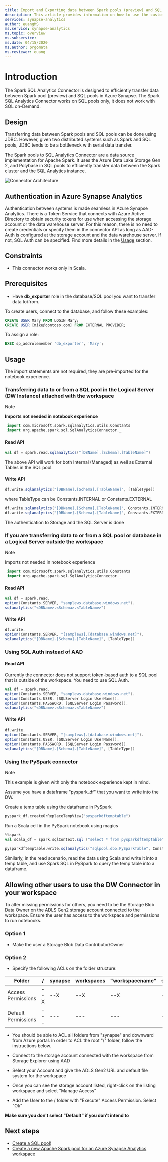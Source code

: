 ```yaml
---
title: Import and Exporting data between Spark pools (preview) and SQL pools
description: This article provides information on how to use the custom connector for moving data back and forth between SQL pools and Spark pools (preview).
services: synapse-analytics 
author: euangMS 
ms.service: synapse-analytics
ms.topic: overview
ms.subservice: 
ms.date: 04/15/2020 
ms.author: prgomata
ms.reviewer: euang
---
```

# Introduction

The Spark SQL Analytics Connector is designed to efficiently transfer data between Spark pool (preview) and SQL pools in Azure Synapse. The Spark SQL Analytics Connector works on SQL pools only, it does not work with SQL on-Demand.

## Design

Transferring data between Spark pools and SQL pools can be done using JDBC. However, given two distributed systems such as Spark and SQL pools, JDBC tends to be a bottleneck with serial data transfer.

The Spark pools to SQL Analytics Connector are a data source implementation for Apache Spark. It uses the Azure Data Lake Storage Gen 2, and Polybase in SQL pools to efficiently transfer data between the Spark cluster and the SQL Analytics instance.

![Connector Architecture](./media/synapse-spark-sqlpool-import-export/arch1.png)

## Authentication in Azure Synapse Analytics

Authentication between systems is made seamless in Azure Synapse Analytics. There is a Token Service that connects with Azure Active Directory to obtain security tokens for use when accessing the storage account or the data warehouse server. For this reason, there is no need to create credentials or specify them in the connector API as long as AAD-Auth is configured at the storage account and the data warehouse server. If not, SQL Auth can be specified. Find more details in the [Usage](#usage) section.

## Constraints

- This connector works only in Scala.

## Prerequisites

- Have **db_exporter** role in the database/SQL pool you want to transfer data to/from.

To create users, connect to the database, and follow these examples:

```Sql
CREATE USER Mary FROM LOGIN Mary;
CREATE USER [mike@contoso.com] FROM EXTERNAL PROVIDER;
```

To assign a role:

```Sql
EXEC sp_addrolemember 'db_exporter', 'Mary';
```

## Usage

The import statements are not required, they are pre-imported for the notebook experience.

### Transferring data to or from a SQL pool in the Logical Server (DW Instance) attached with the workspace

> [!NOTE]
> **Imports not needed in notebook experience**

```Scala
 import com.microsoft.spark.sqlanalytics.utils.Constants
 import org.apache.spark.sql.SqlAnalyticsConnector._
```

#### Read API

```Scala
val df = spark.read.sqlanalytics("[DBName].[Schema].[TableName]")
```

The above API will work for both Internal (Managed) as well as External Tables in the SQL pool.

#### Write API

```Scala
df.write.sqlanalytics("[DBName].[Schema].[TableName]", [TableType])
```

where TableType can be Constants.INTERNAL or Constants.EXTERNAL

```Scala
df.write.sqlanalytics("[DBName].[Schema].[TableName]", Constants.INTERNAL)
df.write.sqlanalytics("[DBName].[Schema].[TableName]", Constants.EXTERNAL)
```

The authentication to Storage and the SQL Server is done

### If you are transferring data to or from a SQL pool or database in a Logical Server outside the workspace

> [!NOTE]
> Imports not needed in notebook experience

```Scala
 import com.microsoft.spark.sqlanalytics.utils.Constants
 import org.apache.spark.sql.SqlAnalyticsConnector._
```

#### Read API

```Scala
val df = spark.read.
option(Constants.SERVER, "samplews.database.windows.net").
sqlanalytics("<DBName>.<Schema>.<TableName>")
```

#### Write API

```Scala
df.write.
option(Constants.SERVER, "[samplews].[database.windows.net]").
sqlanalytics("[DBName].[Schema].[TableName]", [TableType])
```

### Using SQL Auth instead of AAD

#### Read API

Currently the connector does not support token-based auth to a SQL pool that is outside of the workspace. You need to use SQL Auth.

```Scala
val df = spark.read.
option(Constants.SERVER, "samplews.database.windows.net").
option(Constants.USER, [SQLServer Login UserName]).
option(Constants.PASSWORD, [SQLServer Login Password]).
sqlanalytics("<DBName>.<Schema>.<TableName>")
```

#### Write API

```Scala
df.write.
option(Constants.SERVER, "[samplews].[database.windows.net]").
option(Constants.USER, [SQLServer Login UserName]).
option(Constants.PASSWORD, [SQLServer Login Password]).
sqlanalytics("[DBName].[Schema].[TableName]", [TableType])
```

### Using the PySpark connector

> [!NOTE]
> This example is given with only the notebook experience kept in mind.

Assume you have a dataframe "pyspark_df" that you want to write into the DW.

Create a temp table using the dataframe in PySpark

```Python
pyspark_df.createOrReplaceTempView("pysparkdftemptable")
```

Run a Scala cell in the PySpark notebook using magics

```Scala
%%spark
val scala_df = spark.sqlContext.sql ("select * from pysparkdftemptable")

pysparkdftemptable.write.sqlanalytics("sqlpool.dbo.PySparkTable", Constants.INTERNAL)
```

Similarly, in the read scenario, read the data using Scala and write it into a temp table, and use Spark SQL in PySpark to query the temp table into a dataframe.

## Allowing other users to use the DW Connector in your workspace

To alter missing permissions for others, you need to be the Storage Blob Data Owner on the ADLS Gen2 storage account connected to the workspace. Ensure the user has access to the workspace and permissions to run notebooks.

### Option 1

- Make the user a Storage Blob Data Contributor/Owner

### Option 2

- Specify the following ACLs on the folder structure:

| Folder | / | synapse | workspaces  | "workspacename" | sparkpools | "sparkpoolname"  | sparkpoolinstances  |
|--|--|--|--|--|--|--|--|
| Access Permissions |--X |--X |--X |--X |--X |--X |-WX |
| Default Permissions |---|---|---|---|---|---|---|

- You should be able to ACL all folders from "synapse" and downward from Azure portal. In order to ACL the root "/" folder, follow the instructions below.

- Connect to the storage account connected with the workspace from Storage Explorer using AAD
- Select your Account and give the ADLS Gen2 URL and default file system for the workspace
- Once you can see the storage account listed, right-click on the listing workspace and select "Manage Access"
- Add the User to the / folder with "Execute" Access Permission. Select "Ok"

**Make sure you don't select "Default" if you don't intend to**

## Next steps

- [Create a SQL pool](../../synapse-analytics/quickstart-create-apache-spark-pool.md))
- [Create a new Apache Spark pool for an Azure Synapse Analytics workspace](../../synapse-analytics/quickstart-create-apache-spark-pool.md) 
